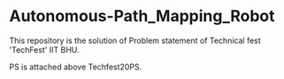 # Autonomous-Path_Mapping_Robot
This repository is the solution of Problem statement of Technical fest 'TechFest' IIT BHU.

PS is attached above Techfest20PS.

